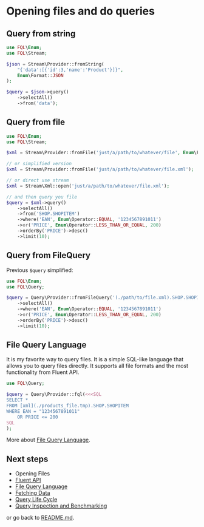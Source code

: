 # Opening files and do queries
## Query from string

```php
use FQL\Enum;
use FQL\Stream;

$json = Stream\Provider::fromString(
    "{'data':[{'id':3,'name':'Product'}]}",
    Enum\Format::JSON
);

$query = $json->query()
    ->selectAll()
    ->from('data');
```

## Query from file

```php
use FQL\Enum;
use FQL\Stream;

$xml = Stream\Provider::fromFile('just/a/path/to/whatever/file', Enum\Format::XML);

// or simplified version
$xml = Stream\Provider::fromFile('just/a/path/to/whatever/file.xml');

// or direct use stream
$xml = Stream\Xml::open('just/a/path/to/whatever/file.xml');

// and then query you file
$query = $xml->query()
    ->selectAll()
    ->from('SHOP.SHOPITEM')
    ->where('EAN', Enum\Operator::EQUAL, '1234567891011')
    ->or('PRICE', Enum\Operator::LESS_THAN_OR_EQUAL, 200)
    ->orderBy('PRICE')->desc()
    ->limit(10);
```

## Query from FileQuery

Previous `$query` simplified:

```php
use FQL\Enum;
use FQL\Query;

$query = Query\Provider::fromFileQuery('(./path/to/file.xml).SHOP.SHOPITEM')
    ->selectAll()
    ->where('EAN', Enum\Operator::EQUAL, '1234567891011')
    ->or('PRICE', Enum\Operator::LESS_THAN_OR_EQUAL, 200)
    ->orderBy('PRICE')->desc()
    ->limit(10);
```

## File Query Language

It is my favorite way to query files. It is a simple SQL-like language that allows you to query files directly.
It supports all file formats and the most functionality from Fluent API.

```php
use FQL\Query;

$query = Query\Provider::fql(<<<SQL
SELECT *
FROM [xml](./products_file.tmp).SHOP.SHOPITEM
WHERE EAN = "1234567891011"
    OR PRICE <= 200
SQL
);
```

More about [File Query Language](file-query-language.md).

## Next steps

- Opening Files
- [Fluent API](fluent-api.md)
- [File Query Language](file-query-language.md)
- [Fetching Data](fetching-data.md)
- [Query Life Cycle](query-life-cycle.md)
- [Query Inspection and Benchmarking](query-inspection-and-benchmarking.md)

or go back to [README.md](../README.md).

